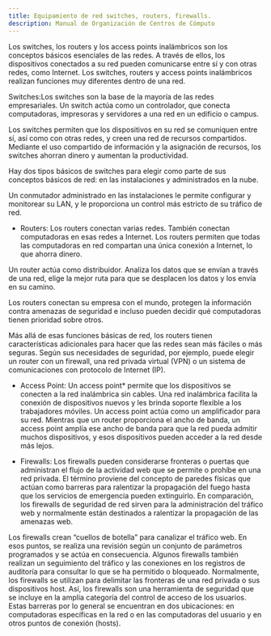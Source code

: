 ```yaml
---
title: Equipamiento de red switches, routers, firewalls.
description: Manual de Organización de Centros de Cómputo
---
```


Los switches, los routers y los access points inalámbricos son los conceptos básicos esenciales de las redes. A través de ellos, los dispositivos conectados a su red pueden comunicarse entre sí y con otras redes, como Internet. Los switches, routers y access points inalámbricos realizan funciones muy diferentes dentro de una red.

Switches:Los switches son la base de la mayoría de las redes empresariales. Un switch actúa como un controlador, que conecta computadoras, impresoras y servidores a una red en un edificio o campus.

Los switches permiten que los dispositivos en su red se comuniquen entre sí, así como con otras redes, y creen una red de recursos compartidos. Mediante el uso compartido de información y la asignación de recursos, los switches ahorran dinero y aumentan la productividad.

Hay dos tipos básicos de switches para elegir como parte de sus conceptos básicos de red: en las instalaciones y administrados en la nube.

Un conmutador administrado en las instalaciones le permite configurar y monitorear su LAN, y le proporciona un control más estricto de su tráfico de red.

- Routers:
Los routers conectan varias redes. También conectan computadoras en esas redes a Internet. Los routers permiten que todas las computadoras en red compartan una única conexión a Internet, lo que ahorra dinero. 

Un router actúa como distribuidor. Analiza los datos que se envían a través de una red, elige la mejor ruta para que se desplacen los datos y los envía en su camino. 

Los routers conectan su empresa con el mundo, protegen la información contra amenazas de seguridad e incluso pueden decidir qué computadoras tienen prioridad sobre otros. 

Más allá de esas funciones básicas de red, los routers tienen características adicionales para hacer que las redes sean más fáciles o más seguras. Según sus necesidades de seguridad, por ejemplo, puede elegir un router con un firewall, una red privada virtual (VPN) o un sistema de comunicaciones con protocolo de Internet (IP).

- Access Point:
Un access point* permite que los dispositivos se conecten a la red inalámbrica sin cables. Una red inalámbrica facilita la conexión de dispositivos nuevos y les brinda soporte flexible a los trabajadores móviles.
Un access point actúa como un amplificador para su red. Mientras que un router proporciona el ancho de banda, un access point amplía ese ancho de banda para que la red pueda admitir muchos dispositivos, y esos dispositivos pueden acceder a la red desde más lejos.

- Firewalls:
Los firewalls pueden considerarse fronteras o puertas que administran el flujo de la actividad web que se permite o prohíbe en una red privada. El término proviene del concepto de paredes físicas que actúan como barreras para ralentizar la propagación del fuego hasta que los servicios de emergencia pueden extinguirlo. En comparación, los firewalls de seguridad de red sirven para la administración del tráfico web y normalmente están destinados a ralentizar la propagación de las amenazas web.

Los firewalls crean “cuellos de botella” para canalizar el tráfico web. En esos puntos, se realiza una revisión según un conjunto de parámetros programados y se actúa en consecuencia. Algunos firewalls también realizan un seguimiento del tráfico y las conexiones en los registros de auditoría para consultar lo que se ha permitido o bloqueado.
Normalmente, los firewalls se utilizan para delimitar las fronteras de una red privada o sus dispositivos host. Así, los firewalls son una herramienta de seguridad que se incluye en la amplia categoría del control de acceso de los usuarios. Estas barreras por lo general se encuentran en dos ubicaciones: en computadoras específicas en la red o en las computadoras del usuario y en otros puntos de conexión (hosts).